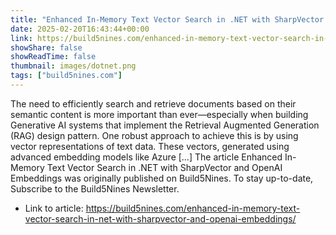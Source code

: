 ```yaml
---
title: "Enhanced In-Memory Text Vector Search in .NET with SharpVector and OpenAI Embeddings"
date: 2025-02-20T16:43:44+00:00
link: https://build5nines.com/enhanced-in-memory-text-vector-search-in-net-with-sharpvector-and-openai-embeddings/
showShare: false
showReadTime: false
thumbnail: images/dotnet.png
tags: ["build5nines.com"]
---
```

The need to efficiently search and retrieve documents based on their semantic content is more important than ever—especially when building Generative AI systems that implement the Retrieval Augmented Generation (RAG) design pattern. One robust approach to achieve this is by using vector representations of text data. These vectors, generated using advanced embedding models like Azure […]
The article Enhanced In-Memory Text Vector Search in .NET with SharpVector and OpenAI Embeddings was originally published on Build5Nines. To stay up-to-date, Subscribe to the Build5Nines Newsletter.

- Link to article: https://build5nines.com/enhanced-in-memory-text-vector-search-in-net-with-sharpvector-and-openai-embeddings/